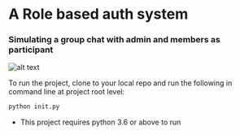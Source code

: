 # A Role based auth system
### Simulating a group chat with admin and members as participant

![alt text](https://github.com/uttamsilversurfer/RBACGroupChat/raw/main/demo/bs_assgn_arch_diag.png)

To run the project, clone to your local repo and run the following in command line at project root level:
```sh
python init.py
```

* This project requires python 3.6 or above to run
